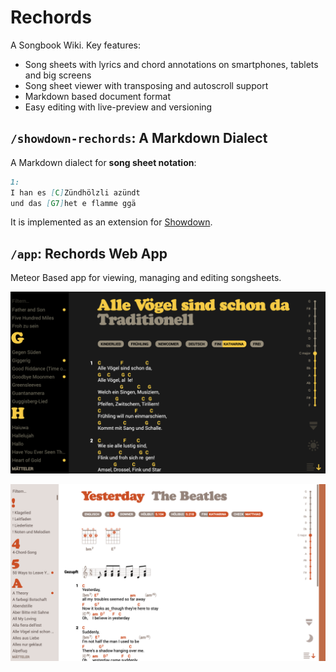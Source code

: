# Rechords 

A Songbook Wiki. Key features:

- Song sheets with lyrics and chord annotations on smartphones, tablets and big screens
- Song sheet viewer with transposing and autoscroll support
- Markdown based document format
- Easy editing with live-preview and versioning

## ``/showdown-rechords``: A Markdown Dialect
A Markdown dialect for **song sheet notation**:
 ~~~ markdown
1:
I han es [C]Zündhölzli azündt
und das [G7]het e flamme ggä
 ~~~

It is implemented as an extension for [Showdown](https://github.com/showdownjs/showdown).
 
## ``/app``: Rechords Web App
Meteor Based app for viewing, managing and editing songsheets.

![Screenshot](screenshot_dark.png)

![Screenshot](screenshot_extras.png)

